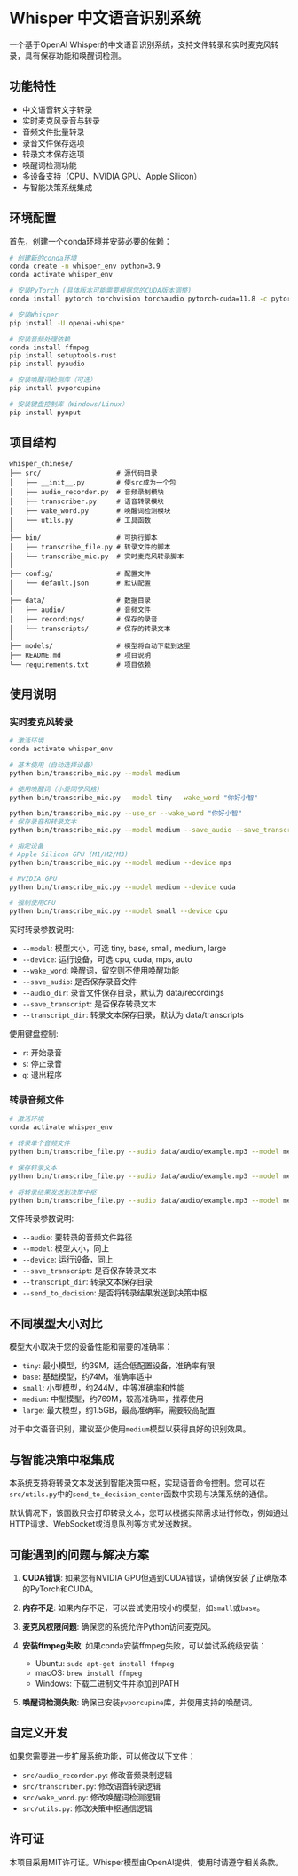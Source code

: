 
# Whisper 中文语音识别系统

一个基于OpenAI Whisper的中文语音识别系统，支持文件转录和实时麦克风转录，具有保存功能和唤醒词检测。

## 功能特性

- 中文语音转文字转录
- 实时麦克风录音与转录
- 音频文件批量转录
- 录音文件保存选项
- 转录文本保存选项
- 唤醒词检测功能
- 多设备支持（CPU、NVIDIA GPU、Apple Silicon）
- 与智能决策系统集成

## 环境配置

首先，创建一个conda环境并安装必要的依赖：

```bash
# 创建新的conda环境
conda create -n whisper_env python=3.9
conda activate whisper_env

# 安装PyTorch (具体版本可能需要根据您的CUDA版本调整)
conda install pytorch torchvision torchaudio pytorch-cuda=11.8 -c pytorch -c nvidia

# 安装Whisper
pip install -U openai-whisper

# 安装音频处理依赖
conda install ffmpeg
pip install setuptools-rust
pip install pyaudio

# 安装唤醒词检测库（可选）
pip install pvporcupine

# 安装键盘控制库（Windows/Linux）
pip install pynput
```

## 项目结构

```
whisper_chinese/
├── src/                   # 源代码目录
│   ├── __init__.py        # 使src成为一个包
│   ├── audio_recorder.py  # 音频录制模块
│   ├── transcriber.py     # 语音转录模块
│   ├── wake_word.py       # 唤醒词检测模块
│   └── utils.py           # 工具函数
│
├── bin/                   # 可执行脚本
│   ├── transcribe_file.py # 转录文件的脚本
│   └── transcribe_mic.py  # 实时麦克风转录脚本
│
├── config/                # 配置文件
│   └── default.json       # 默认配置
│
├── data/                  # 数据目录
│   ├── audio/             # 音频文件
│   ├── recordings/        # 保存的录音
│   └── transcripts/       # 保存的转录文本
│
├── models/                # 模型将自动下载到这里
├── README.md              # 项目说明
└── requirements.txt       # 项目依赖
```

## 使用说明

### 实时麦克风转录

```bash
# 激活环境
conda activate whisper_env

# 基本使用（自动选择设备）
python bin/transcribe_mic.py --model medium

# 使用唤醒词（小爱同学风格）
python bin/transcribe_mic.py --model tiny --wake_word "你好小智"

python bin/transcribe_mic.py --use_sr --wake_word "你好小智"
# 保存录音和转录文本
python bin/transcribe_mic.py --model medium --save_audio --save_transcript

# 指定设备
# Apple Silicon GPU (M1/M2/M3)
python bin/transcribe_mic.py --model medium --device mps

# NVIDIA GPU
python bin/transcribe_mic.py --model medium --device cuda

# 强制使用CPU
python bin/transcribe_mic.py --model small --device cpu
```

实时转录参数说明:
- `--model`: 模型大小，可选 tiny, base, small, medium, large
- `--device`: 运行设备，可选 cpu, cuda, mps, auto
- `--wake_word`: 唤醒词，留空则不使用唤醒功能
- `--save_audio`: 是否保存录音文件
- `--audio_dir`: 录音文件保存目录，默认为 data/recordings
- `--save_transcript`: 是否保存转录文本
- `--transcript_dir`: 转录文本保存目录，默认为 data/transcripts

使用键盘控制:
- `r`: 开始录音
- `s`: 停止录音
- `q`: 退出程序

### 转录音频文件

```bash
# 激活环境
conda activate whisper_env

# 转录单个音频文件
python bin/transcribe_file.py --audio data/audio/example.mp3 --model medium

# 保存转录文本
python bin/transcribe_file.py --audio data/audio/example.mp3 --model medium --save_transcript

# 将转录结果发送到决策中枢
python bin/transcribe_file.py --audio data/audio/example.mp3 --model medium --send_to_decision
```

文件转录参数说明:
- `--audio`: 要转录的音频文件路径
- `--model`: 模型大小，同上
- `--device`: 运行设备，同上
- `--save_transcript`: 是否保存转录文本
- `--transcript_dir`: 转录文本保存目录
- `--send_to_decision`: 是否将转录结果发送到决策中枢

## 不同模型大小对比

模型大小取决于您的设备性能和需要的准确率：

- `tiny`: 最小模型，约39M，适合低配置设备，准确率有限
- `base`: 基础模型，约74M，准确率适中
- `small`: 小型模型，约244M，中等准确率和性能
- `medium`: 中型模型，约769M，较高准确率，推荐使用
- `large`: 最大模型，约1.5GB，最高准确率，需要较高配置

对于中文语音识别，建议至少使用`medium`模型以获得良好的识别效果。

## 与智能决策中枢集成

本系统支持将转录文本发送到智能决策中枢，实现语音命令控制。您可以在`src/utils.py`中的`send_to_decision_center`函数中实现与决策系统的通信。

默认情况下，该函数只会打印转录文本，您可以根据实际需求进行修改，例如通过HTTP请求、WebSocket或消息队列等方式发送数据。

## 可能遇到的问题与解决方案

1. **CUDA错误**: 如果您有NVIDIA GPU但遇到CUDA错误，请确保安装了正确版本的PyTorch和CUDA。
   
2. **内存不足**: 如果内存不足，可以尝试使用较小的模型，如`small`或`base`。

3. **麦克风权限问题**: 确保您的系统允许Python访问麦克风。

4. **安装ffmpeg失败**: 如果conda安装ffmpeg失败，可以尝试系统级安装：
   - Ubuntu: `sudo apt-get install ffmpeg`
   - macOS: `brew install ffmpeg`
   - Windows: 下载二进制文件并添加到PATH

5. **唤醒词检测失败**: 确保已安装`pvporcupine`库，并使用支持的唤醒词。

## 自定义开发

如果您需要进一步扩展系统功能，可以修改以下文件：

- `src/audio_recorder.py`: 修改音频录制逻辑
- `src/transcriber.py`: 修改语音转录逻辑
- `src/wake_word.py`: 修改唤醒词检测逻辑
- `src/utils.py`: 修改决策中枢通信逻辑

## 许可证

本项目采用MIT许可证。Whisper模型由OpenAI提供，使用时请遵守相关条款。
